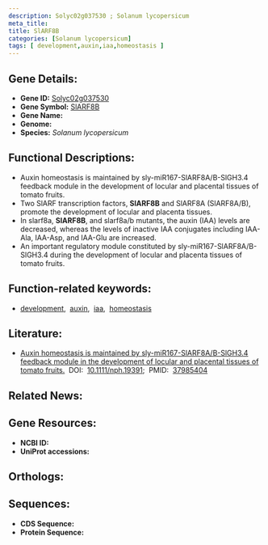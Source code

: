 ```yaml
---
description: Solyc02g037530 ; Solanum lycopersicum
meta_title:
title: SlARF8B
categories: [Solanum lycopersicum]
tags: [ development,auxin,iaa,homeostasis ]
---
```


## Gene Details:
- **Gene ID:** [Solyc02g037530]()
- **Gene Symbol:** <u>SlARF8B</u>
- **Gene Name:** 
- **Genome:** []()
- **Species:** *Solanum lycopersicum*

## Functional Descriptions:
   - Auxin homeostasis is maintained by sly-miR167-SlARF8A/B-SlGH3.4 feedback module in the development of locular and placental tissues of tomato fruits.
   - Two SlARF transcription factors, **SlARF8B** and SlARF8A (SlARF8A/B), promote the development of locular and placenta tissues.
   - In slarf8a, **SlARF8B**, and slarf8a/b mutants, the auxin (IAA) levels are decreased, whereas the levels of inactive IAA conjugates including IAA-Ala, IAA-Asp, and IAA-Glu are increased.
   - An important regulatory module constituted by sly-miR167-SlARF8A/B-SlGH3.4 during the development of locular and placenta tissues of tomato fruits.

## Function-related keywords:
   - [development](/tags/development/),&nbsp;&nbsp;[auxin](/tags/auxin/),&nbsp;&nbsp;[iaa](/tags/iaa/),&nbsp;&nbsp;[homeostasis](/tags/homeostasis/)

## Literature:
   - [Auxin homeostasis is maintained by sly-miR167-SlARF8A/B-SlGH3.4 feedback module in the development of locular and placental tissues of tomato fruits.](https://doi.org/10.1111/nph.19391)&nbsp;&nbsp;DOI:&nbsp;&nbsp;[10.1111/nph.19391](https://doi.org/10.1111/nph.19391);&nbsp;&nbsp;PMID:&nbsp;&nbsp;[37985404](https://pubmed.ncbi.nlm.nih.gov/37985404/)

## Related News:

## Gene Resources:
- **NCBI ID:**  [](https://www.ncbi.nlm.nih.gov/gene/?term=)
- **UniProt accessions:**  [](https://www.uniprot.org/uniprotkb//entry)

## Orthologs:

## Sequences:
- **CDS Sequence:**
- **Protein Sequence:**
